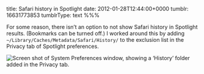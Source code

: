 title: Safari history in Spotlight
date: 2012-01-28T12:44:00+0000
tumblr: 16631773853
tumblrType: text
%%%

For some reason, there isn’t an option to not show Safari history in Spotlight results. (Bookmarks can be turned off.) I worked around this by adding `~/Library/Caches/Metadata/Safari/History/` to the exclusion list in the Privacy tab of Spotlight preferences. 

![Screen shot of System Preferences window, showing a ‘History’ folder added in the Privacy tab.](tumblr_lyidz5Plsp1qb1802.png)

